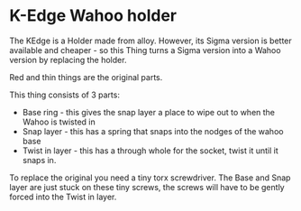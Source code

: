K-Edge Wahoo holder
===================
The KEdge is a Holder made from alloy. However, its Sigma version is better available and cheaper - so this Thing turns a Sigma version into a Wahoo version by replacing the holder. 

Red and thin things are the original parts. 

This thing consists of 3 parts: 

 - Base ring - this gives the snap layer a place to wipe out to when the Wahoo is twisted in
 - Snap layer - this has a spring that snaps into the nodges of the wahoo base
 - Twist in layer - this has a through whole for the socket, twist it until it snaps in.
 
 To replace the original you need a tiny torx screwdriver. The Base and Snap layer are just stuck on these tiny screws, the screws will have to be gently forced into the Twist in layer.
